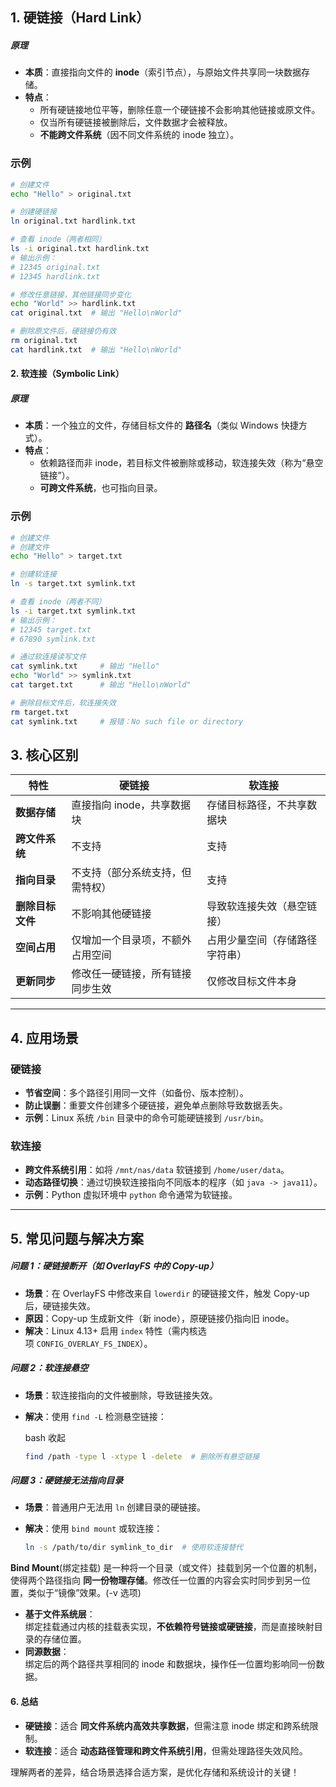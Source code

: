 ## **1. 硬链接（Hard Link）**

##### **原理**

- **本质**：直接指向文件的 **inode**（索引节点），与原始文件共享同一块数据存储。
- **特点**：
    - 所有硬链接地位平等，删除任意一个硬链接不会影响其他链接或原文件。
    - 仅当所有硬链接被删除后，文件数据才会被释放。
    - **不能跨文件系统**（因不同文件系统的 inode 独立）。

### **示例**
```bash
# 创建文件
echo "Hello" > original.txt

# 创建硬链接
ln original.txt hardlink.txt

# 查看 inode（两者相同）
ls -i original.txt hardlink.txt
# 输出示例：
# 12345 original.txt
# 12345 hardlink.txt

# 修改任意链接，其他链接同步变化
echo "World" >> hardlink.txt
cat original.txt  # 输出 "Hello\nWorld"

# 删除原文件后，硬链接仍有效
rm original.txt
cat hardlink.txt  # 输出 "Hello\nWorld"

```

#### **2. 软连接（Symbolic Link）**

##### **原理**

- **本质**：一个独立的文件，存储目标文件的 **路径名**（类似 Windows 快捷方式）。
- **特点**：
    - 依赖路径而非 inode，若目标文件被删除或移动，软连接失效（称为“悬空链接”）。
    - **可跨文件系统**，也可指向目录。
### **示例**
```bash
# 创建文件
# 创建文件
echo "Hello" > target.txt

# 创建软连接
ln -s target.txt symlink.txt

# 查看 inode（两者不同）
ls -i target.txt symlink.txt
# 输出示例：
# 12345 target.txt
# 67890 symlink.txt

# 通过软连接读写文件
cat symlink.txt     # 输出 "Hello"
echo "World" >> symlink.txt
cat target.txt      # 输出 "Hello\nWorld"

# 删除目标文件后，软连接失效
rm target.txt
cat symlink.txt     # 报错：No such file or directory

```

## **3. 核心区别**

|**特性**|**硬链接**|**软连接**|
|---|---|---|
|**数据存储**|直接指向 inode，共享数据块|存储目标路径，不共享数据块|
|**跨文件系统**|不支持|支持|
|**指向目录**|不支持（部分系统支持，但需特权）|支持|
|**删除目标文件**|不影响其他硬链接|导致软连接失效（悬空链接）|
|**空间占用**|仅增加一个目录项，不额外占用空间|占用少量空间（存储路径字符串）|
|**更新同步**|修改任一硬链接，所有链接同步生效|仅修改目标文件本身|

---

## **4. 应用场景**

### **硬链接**

- **节省空间**：多个路径引用同一文件（如备份、版本控制）。
- **防止误删**：重要文件创建多个硬链接，避免单点删除导致数据丢失。
- **示例**：Linux 系统 `/bin` 目录中的命令可能硬链接到 `/usr/bin`。

### **软连接**

- **跨文件系统引用**：如将 `/mnt/nas/data` 软链接到 `/home/user/data`。
- **动态路径切换**：通过切换软连接指向不同版本的程序（如 `java -> java11`）。
- **示例**：Python 虚拟环境中 `python` 命令通常为软链接。

---

## **5. 常见问题与解决方案**

##### **问题 1：硬链接断开（如 OverlayFS 中的 Copy-up）**

- **场景**：在 OverlayFS 中修改来自 `lowerdir` 的硬链接文件，触发 Copy-up 后，硬链接失效。
- **原因**：Copy-up 生成新文件（新 inode），原硬链接仍指向旧 inode。
- **解决**：Linux 4.13+ 启用 `index` 特性（需内核选项 `CONFIG_OVERLAY_FS_INDEX`）。

##### **问题 2：软连接悬空**

- **场景**：软连接指向的文件被删除，导致链接失效。
- **解决**：使用 `find -L` 检测悬空链接：
    
    bash 收起
    
    ```bash
    find /path -type l -xtype l -delete  # 删除所有悬空链接
    ```
    

##### **问题 3：硬链接无法指向目录**

- **场景**：普通用户无法用 `ln` 创建目录的硬链接。
- **解决**：使用 `bind mount` 或软连接：

    ```bash
    ln -s /path/to/dir symlink_to_dir  # 使用软连接替代
    ```
 **Bind Mount**(绑定挂载) 是一种将一个目录（或文件）挂载到另一个位置的机制，使得两个路径指向 **同一份物理存储**。修改任一位置的内容会实时同步到另一位置，类似于“镜像”效果。(-v 选项)
 
- **基于文件系统层**：  
    绑定挂载通过内核的挂载表实现，**不依赖符号链接或硬链接**，而是直接映射目录的存储位置。
- **同源数据**：  
    绑定后的两个路径共享相同的 inode 和数据块，操作任一位置均影响同一份数据。

#### **6. 总结**

- **硬链接**：适合 **同文件系统内高效共享数据**，但需注意 inode 绑定和跨系统限制。
- **软连接**：适合 **动态路径管理和跨文件系统引用**，但需处理路径失效风险。

理解两者的差异，结合场景选择合适方案，是优化存储和系统设计的关键！